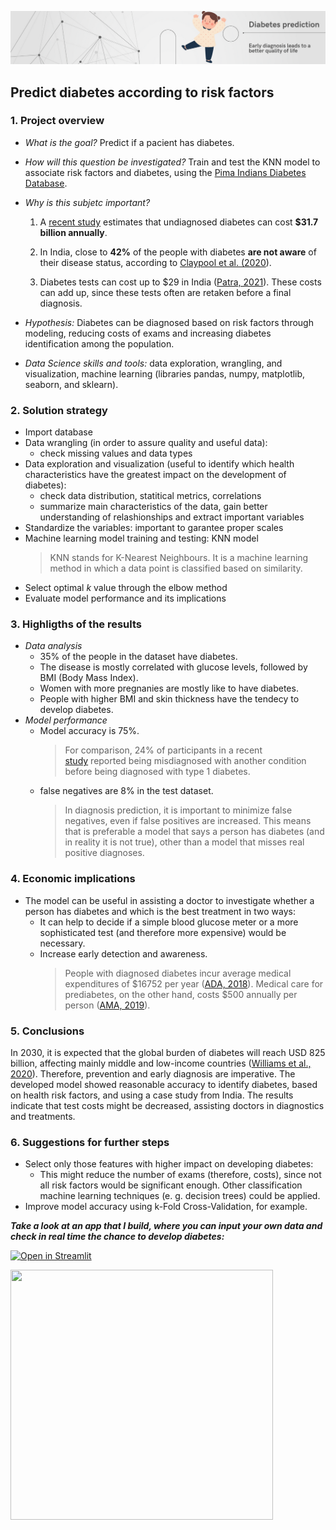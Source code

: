 ![Banner](1.png)

## Predict diabetes according to risk factors

### 1. Project overview
 
- *What is the goal?* 
Predict if a pacient has diabetes.
 
- *How will this question be investigated?* Train and test the KNN model to associate risk factors and diabetes, using the [Pima Indians Diabetes Database](https://www.kaggle.com/uciml/pima-indians-diabetes-database).

- *Why is this subjetc important?* 

  1. A [recent study](https://diabetesjournals.org/care/article/42/9/1609/36309/Understanding-the-Economic-Costs-of-Diabetes-and) estimates that undiagnosed diabetes can cost **$31.7 billion annually**.

  2. In India, close to **42%** of the people with diabetes **are not aware** of their disease status, according to [Claypool  et al. (2020](https://drc.bmj.com/content/8/1/e000965?utm_content=americas&utm_campaign=usage&utm_medium=cpc&utm_source=trendmd&tid=xRcC2XdbS3AruBxKod5PPqdgMH1tPvz6BDUBfpZxRBxbqeyVrGycvEwy6xcPsIS8dQipAA==)).

  3. Diabetes tests can cost up to $29 in India ([Patra, 2021](https://www.breathewellbeing.in/blog/list-of-diabetes-test-blood-glucose-level-normal-values-procedure-cost/)). These costs can add up, since these tests often are retaken before a final diagnosis.

- *Hypothesis:* Diabetes can be diagnosed based on risk factors through modeling, reducing costs of exams and increasing diabetes identification among the population.

 - *Data Science skills and tools:* data exploration, wrangling, and visualization, machine learning (libraries pandas, numpy, matplotlib, seaborn, and sklearn).


### 2. Solution strategy 
- Import database
- Data wrangling (in order to assure quality and useful data):
    - check missing values and data types 
- Data exploration and visualization (useful to identify which health characteristics have the greatest impact on the development of diabetes):
    - check data distribution, statitical metrics, correlations
    - summarize main characteristics of the data, gain better understanding of relashionships and extract important variables
- Standardize the variables: important to garantee proper scales
- Machine learning model training and testing: KNN model
    > KNN stands for K-Nearest Neighbours. It is a machine learning method in which a data point is classified based on similarity.
- Select optimal *k* value through the elbow method
- Evaluate model performance and its implications

### 3. Highligths of the results

- *Data analysis*
    - 35% of the people in the dataset have diabetes.
    - The disease is mostly correlated with glucose levels, followed by BMI (Body Mass Index).
    - Women with more pregnanies are mostly like to have diabetes.
    - People with higher BMI and skin thickness have the tendecy to develop diabetes.
- *Model performance*
    - Model accuracy is 75%.
      > For comparison, 24% of participants in a recent [study](https://www.ncbi.nlm.nih.gov/pmc/articles/PMC6640891/#:~:text=Twenty%2Dfour%20percent%20of%20participants,137.2%2C%20P%20%3C0.001) reported being misdiagnosed with another condition before being diagnosed with type 1 diabetes.    
    - false negatives are 8% in the test dataset.
      > In diagnosis prediction, it is important to minimize false negatives, even if false positives are increased. This means that is preferable a model that says a person has diabetes (and in reality it is not true), other than a model that misses real positive diagnoses. 

### 4. Economic implications
- The model can be useful in assisting a doctor to investigate whether a person has diabetes and which is the best treatment in two ways:
    - It can help to decide if a simple blood glucose meter or a more sophisticated test (and therefore more expensive) would be necessary. 
    - Increase early detection and awareness.
      > People with diagnosed diabetes incur average medical expenditures of $16752 per year ([ADA, 2018](https://www.diabetes.org/about-us/statistics/cost-diabetes)). Medical care for prediabetes, on the other hand, costs $500 annually per person ([AMA, 2019](https://www.ama-assn.org/delivering-care/diabetes/how-prediabetes-exacts-43-billion-toll-us-economy#:~:text=On%20average%2C%20prediabetes%20costs%20%24500,person%20in%20medical%20costs%20only.)).
        
### 5. Conclusions
In 2030, it is expected that the global burden of diabetes will reach USD 825 billion, affecting mainly middle and low-income countries ([Williams et al., 2020](https://www.diabetesresearchclinicalpractice.com/article/S0168-8227(20)30138-8/fulltext)). Therefore, prevention and early diagnosis are imperative. 
The developed model showed reasonable accuracy to identify diabetes, based on health risk factors, and using a case study from India. The results indicate that test costs might be decreased, assisting doctors in diagnostics and treatments.  


### 6. Suggestions for further steps
- Select only those features with higher impact on developing diabetes:
    - This might reduce the number of exams (therefore, costs), since not all risk factors would be significant enough. Other classification machine learning techniques (e. g. decision trees) could be applied.
- Improve model accuracy using k-Fold Cross-Validation, for example.


***Take a look at an app that I build, where you can input your own data and check in real time the chance to develop diabetes:***

[![Open in Streamlit](https://static.streamlit.io/badges/streamlit_badge_black_white.svg)](https://share.streamlit.io/mfdanieli/aplication-ml/main/KNN-diabetes-APP.py)


<img src="https://user-images.githubusercontent.com/97743505/153229527-7fc25166-cd45-433b-9c02-f8618a6299c9.gif" width="420" height="400" />
